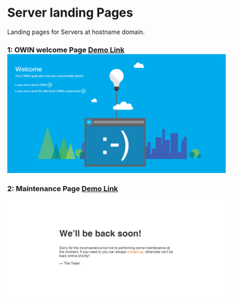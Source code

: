 #  Server landing Pages
Landing pages for Servers at hostname domain.

### 1: OWIN welcome Page [Demo Link](https://kashifhk123.github.io/server-landing-pages/OWIN-welcome.html) ![ScreenShot](https://raw.githubusercontent.com/KashifHK123/server-landing-pages/master/screenshot/OWIN-welcome.html.png)

### 2: Maintenance Page [Demo Link](https://kashifhk123.github.io/server-landing-pages/maintenance.html) ![ScreenShot](https://raw.githubusercontent.com/KashifHK123/server-landing-pages/master/screenshot/maintenance.png)
